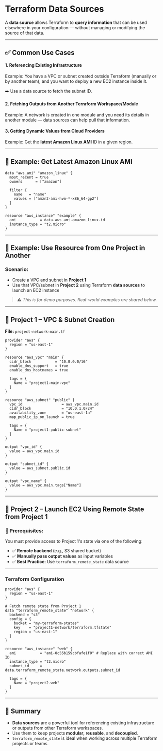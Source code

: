 # Terraform Data Sources

A **data source** allows Terraform to **query information** that can be used elsewhere in your configuration — without managing or modifying the source of that data.

---

## ✅ Common Use Cases

#### 1. Referencing Existing Infrastructure

Example:
You have a VPC or subnet created outside Terraform (manually or by another team), and you want to deploy a new EC2 instance inside it.

➡️ Use a data source to fetch the subnet ID.

#### 2. Fetching Outputs from Another Terraform Workspace/Module

Example:
A network is created in one module and you need its details in another module — data sources can help pull that information.

#### 3. Getting Dynamic Values from Cloud Providers

Example:
Get the **latest Amazon Linux AMI** ID in a given region.

---

## 📌 Example: Get Latest Amazon Linux AMI

```hcl
data "aws_ami" "amazon_linux" {
  most_recent = true
  owners      = ["amazon"]

  filter {
    name   = "name"
    values = ["amzn2-ami-hvm-*-x86_64-gp2"]
  }
}

resource "aws_instance" "example" {
  ami           = data.aws_ami.amazon_linux.id
  instance_type = "t2.micro"
}
```

---

## 🧩 Example: Use Resource from One Project in Another

### Scenario:
- Create a VPC and subnet in **Project 1**
- Use that VPC/subnet in **Project 2** using Terraform **data sources** to launch an EC2 instance

> ⚠️ *This is for demo purposes. Real-world examples are shared below.*

---

## 📁 Project 1 – VPC & Subnet Creation

**File:** `project-network-main.tf`

```hcl
provider "aws" {
  region = "us-east-1"
}

resource "aws_vpc" "main" {
  cidr_block           = "10.0.0.0/16"
  enable_dns_support   = true
  enable_dns_hostnames = true

  tags = {
    Name = "project1-main-vpc"
  }
}

resource "aws_subnet" "public" {
  vpc_id                  = aws_vpc.main.id
  cidr_block              = "10.0.1.0/24"
  availability_zone       = "us-east-1a"
  map_public_ip_on_launch = true

  tags = {
    Name = "project1-public-subnet"
  }
}

output "vpc_id" {
  value = aws_vpc.main.id
}

output "subnet_id" {
  value = aws_subnet.public.id
}

output "vpc_name" {
  value = aws_vpc.main.tags["Name"]
}
```

---

## 🚀 Project 2 – Launch EC2 Using Remote State from Project 1

### 🔑 Prerequisites:

You must provide access to Project 1's state via one of the following:

- ✅ **Remote backend** (e.g., S3 shared bucket)
- ✅ **Manually pass output values** as input variables
- ✅ **Best Practice**: Use `terraform_remote_state` data source

---

### Terraform Configuration

```hcl
provider "aws" {
  region = "us-east-1"
}

# Fetch remote state from Project 1
data "terraform_remote_state" "network" {
  backend = "s3"
  config = {
    bucket = "my-terraform-states"
    key    = "project1-network/terraform.tfstate"
    region = "us-east-1"
  }
}

resource "aws_instance" "web" {
  ami           = "ami-0c55b159cbfafe1f0" # Replace with correct AMI ID
  instance_type = "t2.micro"
  subnet_id     = data.terraform_remote_state.network.outputs.subnet_id

  tags = {
    Name = "project2-web"
  }
}
```

---

## 🧠 Summary

- **Data sources** are a powerful tool for referencing existing infrastructure or outputs from other Terraform workspaces.
- Use them to keep projects **modular**, **reusable**, and **decoupled**.
- `terraform_remote_state` is ideal when working across multiple Terraform projects or teams.

